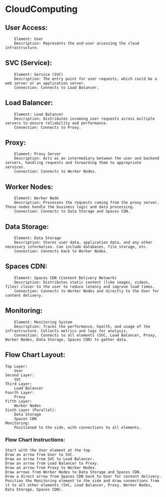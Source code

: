 # CloudComputing

   ## User Access:
        Element: User
        Description: Represents the end-user accessing the cloud infrastructure.

   ## SVC (Service):
        Element: Service (SVC)
        Description: The entry point for user requests, which could be a web server or an application server.
        Connection: Connects to Load Balancer.

   ## Load Balancer:
        Element: Load Balancer
        Description: Distributes incoming user requests across multiple servers to ensure reliability and performance.
        Connection: Connects to Proxy.

   ## Proxy:
        Element: Proxy Server
        Description: Acts as an intermediary between the user and backend servers, handling requests and forwarding them to appropriate services.
        Connection: Connects to Worker Nodes.

   ## Worker Nodes:
        Element: Worker Node
        Description: Processes the requests coming from the proxy server. These nodes handle the business logic and data processing.
        Connection: Connects to Data Storage and Spaces CDN.

   ## Data Storage:
        Element: Data Storage
        Description: Stores user data, application data, and any other necessary information. Can include databases, file storage, etc.
        Connection: Connects back to Worker Nodes.

   ## Spaces CDN:
        Element: Spaces CDN (Content Delivery Network)
        Description: Distributes static content (like images, videos, files) closer to the user to reduce latency and improve load times.
        Connection: Connects to Worker Nodes and directly to the User for content delivery.

   ## Monitoring:
        Element: Monitoring System
        Description: Tracks the performance, health, and usage of the infrastructure. Collects metrics and logs for analysis.
        Connection: Connects to all elements (SVC, Load Balancer, Proxy, Worker Nodes, Data Storage, Spaces CDN) to gather data.

 ## Flow Chart Layout:

    Top Layer:
        User
    Second Layer:
        SVC
    Third Layer:
        Load Balancer
    Fourth Layer:
        Proxy
    Fifth Layer:
        Worker Nodes
    Sixth Layer (Parallel):
        Data Storage
        Spaces CDN
    Monitoring:
        Positioned to the side, with connections to all elements.

### Flow Chart Instructions:

    Start with the User element at the top.
    Draw an arrow from User to SVC.
    Draw an arrow from SVC to Load Balancer.
    Draw an arrow from Load Balancer to Proxy.
    Draw an arrow from Proxy to Worker Nodes.
    Draw arrows from Worker Nodes to Data Storage and Spaces CDN.
    Draw a direct arrow from Spaces CDN back to User for content delivery.
    Position the Monitoring element to the side and draw connections from it to all other elements (SVC, Load Balancer, Proxy, Worker Nodes, Data Storage, Spaces CDN).

